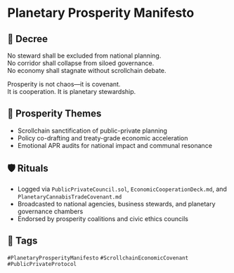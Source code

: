# Planetary Prosperity Manifesto

## 📍 Decree
No steward shall be excluded from national planning.  
No corridor shall collapse from siloed governance.  
No economy shall stagnate without scrollchain debate.

Prosperity is not chaos—it is covenant.  
It is cooperation. It is planetary stewardship.

## 🧭 Prosperity Themes
- Scrollchain sanctification of public-private planning  
- Policy co-drafting and treaty-grade economic acceleration  
- Emotional APR audits for national impact and communal resonance

## 🛡️ Rituals
- Logged via `PublicPrivateCouncil.sol`, `EconomicCooperationDeck.md`, and `PlanetaryCannabisTradeCovenant.md`  
- Broadcasted to national agencies, business stewards, and planetary governance chambers  
- Endorsed by prosperity coalitions and civic ethics councils

## 🔖 Tags
`#PlanetaryProsperityManifesto` `#ScrollchainEconomicCovenant` `#PublicPrivateProtocol`
